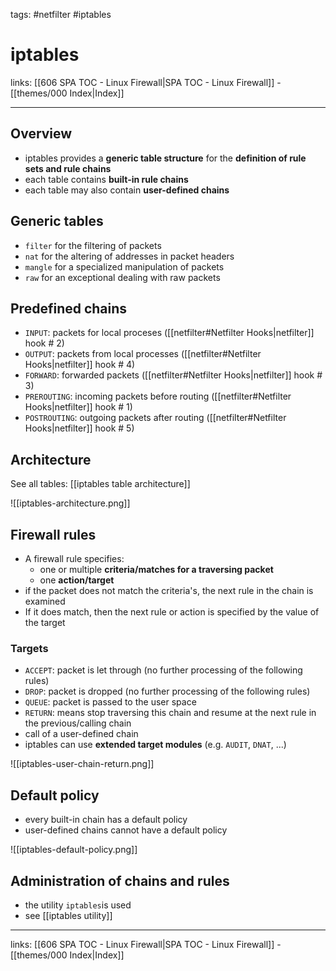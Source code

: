 tags: #netfilter #iptables

# iptables

links: [[606 SPA TOC - Linux Firewall|SPA TOC - Linux Firewall]] - [[themes/000 Index|Index]]

---

## Overview

- iptables provides a **generic table structure** for the **definition of rule sets and rule chains**
- each table contains **built-in rule chains**
- each table may also contain **user-defined chains**

## Generic tables

- `filter` for the filtering of packets
- `nat` for the altering of addresses in packet headers
- `mangle` for a specialized manipulation of packets
- `raw` for an exceptional dealing with raw packets

## Predefined chains

- `INPUT`: packets for local proceses ([[netfilter#Netfilter Hooks|netfilter]] hook # 2)
- `OUTPUT`: packets from local processes ([[netfilter#Netfilter Hooks|netfilter]] hook # 4)
- `FORWARD`: forwarded packets ([[netfilter#Netfilter Hooks|netfilter]] hook # 3)
- `PREROUTING`: incoming packets before routing ([[netfilter#Netfilter Hooks|netfilter]] hook # 1)
- `POSTROUTING`: outgoing packets after routing ([[netfilter#Netfilter Hooks|netfilter]] hook # 5)

## Architecture

See all tables: [[iptables table architecture]]

![[iptables-architecture.png]]

## Firewall rules

- A firewall rule specifies:
	- one or multiple **criteria/matches for a traversing packet**
	- one **action/target**
- if the packet does not match the criteria's, the next rule in the chain is examined
- If it does match, then the next rule or action is specified by the value of the target

### Targets

- `ACCEPT`: packet is let through (no further processing of the following rules)
- `DROP`: packet is dropped (no further processing of the following rules)
- `QUEUE`: packet is passed to the user space
- `RETURN`: means stop traversing this chain and resume at the next rule in the previous/calling chain
- call of a user-defined chain
- iptables can use **extended target modules** (e.g. `AUDIT`, `DNAT`, ...)

![[iptables-user-chain-return.png]]

## Default policy

- every built-in chain has a default policy
- user-defined chains cannot have a default policy

![[iptables-default-policy.png]]

## Administration of chains and rules

- the utility `iptables`is used
- see [[iptables utility]]

---
links: [[606 SPA TOC - Linux Firewall|SPA TOC - Linux Firewall]] - [[themes/000 Index|Index]]